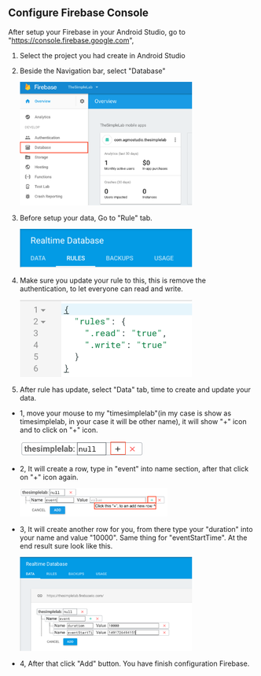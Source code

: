 ## Configure Firebase Console
After setup your Firebase in your Android Studio, go to "https://console.firebase.google.com",
1. Select the project you had create in Android Studio
2. Beside the Navigation bar, select "Database"

   <img src="https://github.com/Agmo-Android/TheSimpleLab/blob/master/ScreenShot/ScreenShot_Firebase_database.png" width="350">

3. Before setup your data, Go to "Rule" tab.

   <img src="https://github.com/Agmo-Android/TheSimpleLab/blob/master/ScreenShot/ScreenShot_Firebase_select_rule_tab.png" width="350">


4. Make sure you update your rule to this, this is remove the authentication, to let everyone can read and write.

   <img src="https://github.com/Agmo-Android/TheSimpleLab/blob/master/ScreenShot/ScreenShot_Firebase_rule_update.png" width="350">

5. After rule has update, select "Data" tab, time to create and update your data.
  - 1, move your mouse to my "timesimplelab"(in my case is show as timesimplelab, in your case it will be other name), it will show "+" icon and to click on "+" icon.
  
    <img src="https://github.com/Agmo-Android/TheSimpleLab/blob/master/ScreenShot/ScreenShot_Firebase_data_update_add_new_row_0.png" width="250">
  
  - 2, It will create a row, type in "event" into name section, after that click on "+" icon again.
  
    <img src="https://github.com/Agmo-Android/TheSimpleLab/blob/master/ScreenShot/ScreenShot_Firebase_data_update_add_new_row_1.png" width="300">
  
  - 3, It will create another row for you, from there type your "duration" into your name and value "10000". Same thing for "eventStartTime". At the end result sure look like this. 
  
    <img src="https://github.com/Agmo-Android/TheSimpleLab/blob/master/ScreenShot/ScreenShot_Firebase_data_update_part1.png" width="350">

  - 4, After that click "Add" button. You have finish configuration Firebase.
